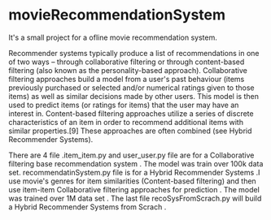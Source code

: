 # movieRecommendationSystem
It's a small project for a ofline movie recommendation system.

Recommender systems typically produce a list of recommendations in one of two ways – through
collaborative filtering or through content-based filtering (also known as the personality-based approach).
Collaborative filtering approaches build a model from a user's past behaviour (items previously purchased or 
selected and/or numerical ratings given to those items) as well as similar decisions made by other users. 
This model is then used to predict items (or ratings for items) that the user may have an interest in.
Content-based filtering approaches utilize a series of discrete characteristics of an item in order to recommend 
additional items with similar properties.[9] These approaches are often combined (see Hybrid Recommender Systems).

There are 4 file .item_item.py and user_user.py file are for a Collaborative filtering base recommendation system .
The model was train over 100k data set.
recommendatinSystem.py file is for a Hybrid Recommender Systems .I use movie's genres for item similarities 
(Content-based filtering) and then use item-item Collaborative filtering approaches for prediction . The model was trained 
over 1M data set .
The last file recoSysFromScrach.py will build a Hybrid Recommender Systems from Scrach .
